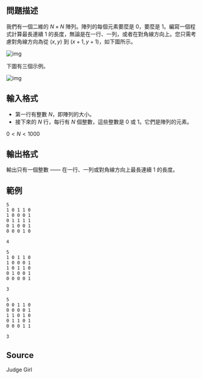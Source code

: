 ## 問題描述

我們有一個二維的 $N \times N$ 陣列。陣列的每個元素要麼是 $0$，要麼是 $1$。編寫一個程式計算最長連續 $1$ 的長度，無論是在一行、一列，或者在對角線方向上。您只需考慮對角線方向為從 $(x,y)$ 到 $(x+1,y+1)$，如下圖所示。

![img](file://1.jpeg)

下圖有三個示例。

![img](file://2.jpeg)

## 輸入格式

- 第一行有整數 $N$，即陣列的大小。
- 接下來的 $N$ 行，每行有 $N$ 個整數，這些整數是 $0$ 或 $1$。它們是陣列的元素。

$0 < N < 1000$

## 輸出格式

輸出只有一個整數 —— 在一行、一列或對角線方向上最長連續 $1$ 的長度。

## 範例

```input1
5
1 0 1 1 0
1 0 0 0 1
0 1 1 1 1
0 1 0 0 1
0 0 0 1 0
```

```output1
4
```

```input2
5
1 0 1 1 0
1 0 0 0 1
1 0 1 1 0
0 1 0 0 1
0 0 0 0 1
```

```output2
3
```

```input3
5
0 0 1 1 0
0 0 0 0 1
1 1 0 1 0
0 1 1 0 1
0 0 0 1 1
```

```output3
3
```

## Source

Judge Girl